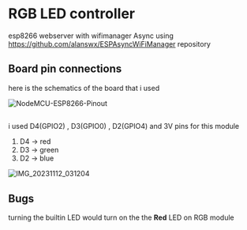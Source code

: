 # RGB LED controller 
esp8266 webserver with wifimanager Async using https://github.com/alanswx/ESPAsyncWiFiManager repository
## Board pin connections
here is the schematics of the board that i used

![NodeMCU-ESP8266-Pinout](https://github.com/guipelder/testasync/assets/79325164/12429f0f-6834-4c53-8404-a78274bbf767)
##
i used D4(GPIO2) , D3(GPIO0) , D2(GPIO4) and 3V pins for this module
1. D4 -> red 
2. D3 -> green
3. D2 -> blue

![IMG_20231112_031204](https://github.com/guipelder/testasync/assets/79325164/e280ea7f-5882-4b7d-8b65-401574849a4f)

## Bugs
turning the builtin LED would turn on the the **Red** LED on RGB module  
